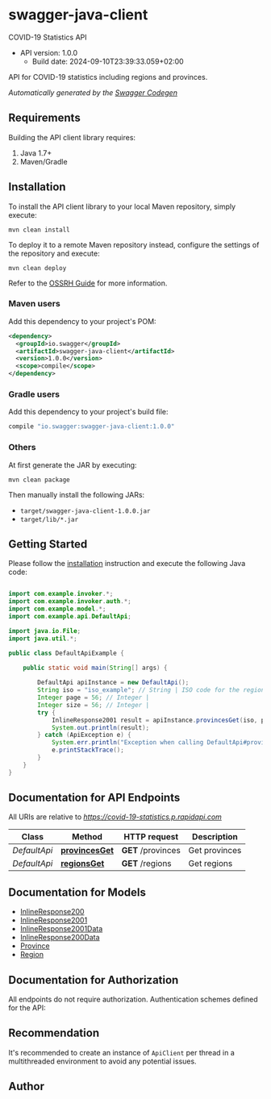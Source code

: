 # swagger-java-client

COVID-19 Statistics API
- API version: 1.0.0
  - Build date: 2024-09-10T23:39:33.059+02:00

API for COVID-19 statistics including regions and provinces.


*Automatically generated by the [Swagger Codegen](https://github.com/swagger-api/swagger-codegen)*


## Requirements

Building the API client library requires:
1. Java 1.7+
2. Maven/Gradle

## Installation

To install the API client library to your local Maven repository, simply execute:

```shell
mvn clean install
```

To deploy it to a remote Maven repository instead, configure the settings of the repository and execute:

```shell
mvn clean deploy
```

Refer to the [OSSRH Guide](http://central.sonatype.org/pages/ossrh-guide.html) for more information.

### Maven users

Add this dependency to your project's POM:

```xml
<dependency>
  <groupId>io.swagger</groupId>
  <artifactId>swagger-java-client</artifactId>
  <version>1.0.0</version>
  <scope>compile</scope>
</dependency>
```

### Gradle users

Add this dependency to your project's build file:

```groovy
compile "io.swagger:swagger-java-client:1.0.0"
```

### Others

At first generate the JAR by executing:

```shell
mvn clean package
```

Then manually install the following JARs:

* `target/swagger-java-client-1.0.0.jar`
* `target/lib/*.jar`

## Getting Started

Please follow the [installation](#installation) instruction and execute the following Java code:

```java

import com.example.invoker.*;
import com.example.invoker.auth.*;
import com.example.model.*;
import com.example.api.DefaultApi;

import java.io.File;
import java.util.*;

public class DefaultApiExample {

    public static void main(String[] args) {
        
        DefaultApi apiInstance = new DefaultApi();
        String iso = "iso_example"; // String | ISO code for the region
        Integer page = 56; // Integer | 
        Integer size = 56; // Integer | 
        try {
            InlineResponse2001 result = apiInstance.provincesGet(iso, page, size);
            System.out.println(result);
        } catch (ApiException e) {
            System.err.println("Exception when calling DefaultApi#provincesGet");
            e.printStackTrace();
        }
    }
}

```

## Documentation for API Endpoints

All URIs are relative to *https://covid-19-statistics.p.rapidapi.com*

Class | Method | HTTP request | Description
------------ | ------------- | ------------- | -------------
*DefaultApi* | [**provincesGet**](docs/DefaultApi.md#provincesGet) | **GET** /provinces | Get provinces
*DefaultApi* | [**regionsGet**](docs/DefaultApi.md#regionsGet) | **GET** /regions | Get regions


## Documentation for Models

 - [InlineResponse200](docs/InlineResponse200.md)
 - [InlineResponse2001](docs/InlineResponse2001.md)
 - [InlineResponse2001Data](docs/InlineResponse2001Data.md)
 - [InlineResponse200Data](docs/InlineResponse200Data.md)
 - [Province](docs/Province.md)
 - [Region](docs/Region.md)


## Documentation for Authorization

All endpoints do not require authorization.
Authentication schemes defined for the API:

## Recommendation

It's recommended to create an instance of `ApiClient` per thread in a multithreaded environment to avoid any potential issues.

## Author



